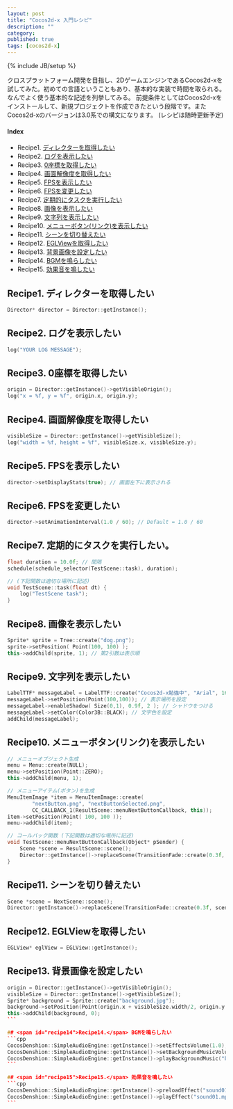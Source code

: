 ```yaml
---
layout: post
title: "Cocos2d-x 入門レシピ"
description: ""
category: 
published: true
tags: [cocos2d-x]
---
```

{% include JB/setup %}

クロスプラットフォーム開発を目指し、2DゲームエンジンであるCocos2d-xを試してみた。初めての言語ということもあり、基本的な実装で時間を取られる。なんでよく使う基本的な記述を列挙してみる。 前提条件としてはCocos2d-xをインストールして、新規プロジェクトを作成できたという段階です。またCocos2d-xのバージョンは3.0系での構文になります。
(レシピは随時更新予定)

#### Index

* Recipe1. [ディレクターを取得したい](#recipe1)
* Recipe2. [ログを表示したい](#recipe2)
* Recipe3. [0座標を取得したい](#recipe3)
* Recipe4. [画面解像度を取得したい](#recipe4)
* Recipe5. [FPSを表示したい](#recipe5)
* Recipe6. [FPSを変更したい](#recipe6)
* Recipe7. [定期的にタスクを実行したい](#recipe7)
* Recipe8. [画像を表示したい](#recipe8)
* Recipe9. [文字列を表示したい](#recipe9)
* Recipe10. [メニューボタン(リンク)を表示したい](#recipe10)
* Recipe11. [シーンを切り替えたい](#recipe11)
* Recipe12. [EGLViewを取得したい](#recipe12)
* Recipe13. [背景画像を設定したい](#recipe13)
* Recipe14. [BGMを鳴らしたい](#recipe14)
* Recipe15. [効果音を鳴したい](#recipe15)

## <span id="recipe1">Recipe1.</span> ディレクターを取得したい

```cpp
Director* director = Director::getInstance();
```

## <span id="recipe2">Recipe2.</span> ログを表示したい
```cpp
log("YOUR LOG MESSAGE");
```

## <span id="recipe3">Recipe3.</span> 0座標を取得したい
```cpp
origin = Director::getInstance()->getVisibleOrigin();
log("x = %f, y = %f", origin.x, origin.y);
```

## <span id="recipe4">Recipe4.</span> 画面解像度を取得したい
```cpp
visibleSize = Director::getInstance()->getVisibleSize();
log("width = %f, height = %f", visibleSize.x, visibleSize.y);
```

## <span id="recipe5">Recipe5.</span> FPSを表示したい
```cpp
director->setDisplayStats(true); // 画面左下に表示される
```

## <span id="recipe6">Recipe6.</span> FPSを変更したい
```cpp
director->setAnimationInterval(1.0 / 60); // Default = 1.0 / 60
```

## <span id="recipe7">Recipe7.</span> 定期的にタスクを実行したい。
```cpp
float duration = 10.0f; // 間隔
schedule(schedule_selector(TestScene::task), duration);

// (下記関数は適切な場所に記述)
void TestScene::task(float dt) {
    log("TestScene task");
}
```

## <span id="recipe8">Recipe8.</span> 画像を表示したい
```cpp
Sprite* sprite = Tree::create("dog.png");
sprite->setPosition( Point(100, 100) );
this->addChild(sprite, 1); // 第2引数は表示順
```

## <span id="recipe9">Recipe9.</span> 文字列を表示したい
```cpp
LabelTTF* messageLabel = LabelTTF::create("Cocos2d-x勉強中", "Arial", 16);
messageLabel->setPosition(Point(100,100)); // 表示場所を設定
messageLabel->enableShadow( Size(0,1), 0.9f, 2 ); // シャドウをつける
messageLabel->setColor(Color3B::BLACK); // 文字色を設定
addChild(messageLabel); 
```

## <span id="recipe10">Recipe10.</span> メニューボタン(リンク)を表示したい
```cpp
// メニューオブジェクト生成
menu = Menu::create(NULL);
menu->setPosition(Point::ZERO);
this->addChild(menu, 1);

// メニューアイテム(ボタン)を生成
MenuItemImage *item = MenuItemImage::create(
        "nextButton.png", "nextButtonSelected.png",
        CC_CALLBACK_1(ResultScene::menuNextButtonCallback, this));
item->setPosition(Point( 100, 100 ));
menu->addChild(item);

// コールバック関数 (下記関数は適切な場所に記述)
void TestScene::menuNextButtonCallback(Object* pSender) {
    Scene *scene = ResultScene::scene();
    Director::getInstance()->replaceScene(TransitionFade::create(0.3f, scene));
}
```

## <span id="recipe11">Recipe11.</span> シーンを切り替えたい
```cpp
Scene *scene = NextScene::scene();
Director::getInstance()->replaceScene(TransitionFade::create(0.3f, scene))
```

## <span id="recipe12">Recipe12.</span> EGLViewを取得したい
```cpp
EGLView* eglView = EGLView::getInstance();
```

## <span id="recipe13">Recipe13.</span> 背景画像を設定したい
````cpp
origin = Director::getInstance()->getVisibleOrigin();
visibleSize = Director::getInstance()->getVisibleSize();
Sprite* background = Sprite::create("background.jpg");
background->setPosition(Point(origin.x + visibleSize.width/2, origin.y + visibleSize.height/2));
this->addChild(background, 0);
```

## <span id="recipe14">Recipe14.</span> BGMを鳴らしたい
```cpp
CocosDenshion::SimpleAudioEngine::getInstance()->setEffectsVolume(1.0);
CocosDenshion::SimpleAudioEngine::getInstance()->setBackgroundMusicVolume(1.0);
CocosDenshion::SimpleAudioEngine::getInstance()->playBackgroundMusic("bgm.mp3", true);
```

## <span id="recipe15">Recipe15.</span> 効果音を鳴したい
```cpp
CocosDenshion::SimpleAudioEngine::getInstance()->preloadEffect("sound01.mp3");
CocosDenshion::SimpleAudioEngine::getInstance()->playEffect("sound01.mp3");
```

